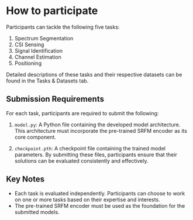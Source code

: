 # How to participate

Participants can tackle the following five tasks:

1. Spectrum Segmentation
2. CSI Sensing
3. Signal Identification
4. Channel Estimation
5. Positioning

Detailed descriptions of these tasks and their respective datasets can be found in the Tasks & Datasets tab.

## Submission Requirements

For each task, participants are required to submit the following:

1. `model.py`: A Python file containing the developed model architecture. This architecture must incorporate the pre-trained SRFM encoder as its core component.

2. `checkpoint.pth`: A checkpoint file containing the trained model parameters.
By submitting these files, participants ensure that their solutions can be evaluated consistently and effectively.

## Key Notes
* Each task is evaluated independently. Participants can choose to work on one or more tasks based on their expertise and interests.
* The pre-trained SRFM encoder must be used as the foundation for the submitted models.
